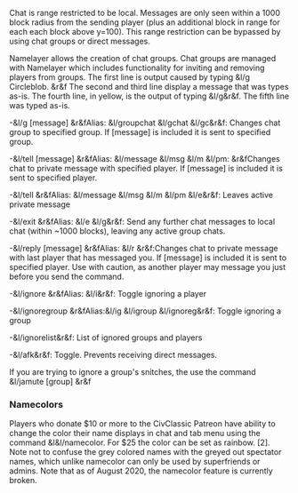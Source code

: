 Chat is range restricted to be local. Messages are only seen within a 1000 block radius 
from the sending player (plus an additional block in range for each each block above
y=100). This range restriction can be bypassed by using chat groups or direct messages.

Namelayer allows the creation of chat groups. Chat groups are managed with 
Namelayer which includes functionality for inviting and removing players from groups. 
The first line is output caused by typing &l/g Circleblob. &r&f
The second and third line display a message that was types as-is. 
The fourth line, in yellow, is the output of typing &l/g&r&f. The fifth line was typed as-is.  

-&l/g <group> [message] &r&fAlias: &l/groupchat &l/gchat &l/gc&r&f: Changes chat 
  group to specified group. If [message] is included it is sent to specified group.    
  
-&l/tell <player> [message] &r&fAlias: &l/message &l/msg &l/m &l/pm: 
  &r&fChanges chat to private message with specified player. If [message] is included 
  it is sent to specified player.  
  
-&l/tell &r&fAlias: &l/message &l/msg &l/m &l/pm &l/e&r&f: Leaves active private message  
  
-&l/exit &r&fAlias: &l/e &l/g&r&f: Send any further chat messages to local chat 
  (within ~1000 blocks), leaving any active group chats.  
  
-&l/reply [message] &r&fAlias: &l/r &r&f:Changes chat to private message with last 
  player that has messaged you. If [message] is included it is sent to specified 
  player. Use with caution, as another player may message you just before you 
  send the command.  
  
-&l/ignore &r&fAlias: &l/i&r&f: Toggle ignoring a player
  
-&l/ignoregroup <group> &r&fAlias:&l/ig &l/igroup &l/ignoreg&r&f: Toggle ignoring a group  
  
-&l/ignorelist&r&f:	List of ignored groups and players  
  
-&l/afk&r&f: Toggle. Prevents receiving direct messages.  

If you are trying to ignore a group's snitches, the use the command &l/jamute [group] &r&f 
### Namecolors  
Players who donate $10 or more to the CivClassic Patreon have ability to change the color their 
  name displays in chat and tab menu using the command &l&l/namecolor. For $25 the color can be 
  set as rainbow. [2]. Note not to confuse the grey colored names with the greyed out spectator
  names, which unlike namecolor can only be used by superfriends or admins. Note that as of 
  August 2020, the namecolor feature is currently broken. 
